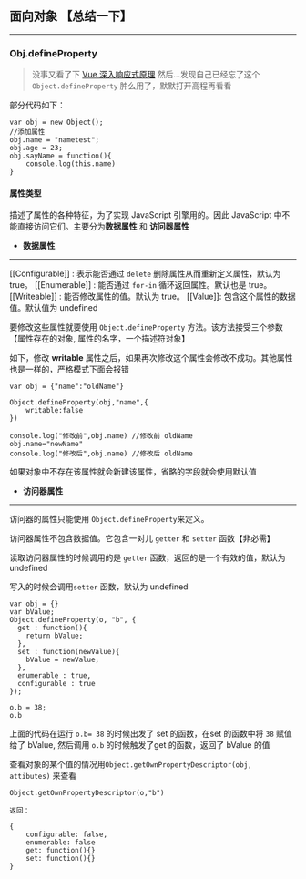 ## 面向对象 【总结一下】


----------


### Obj.defineProperty

> 没事又看了下 [Vue 深入响应式原理](https://cn.vuejs.org/v2/guide/reactivity.html)  然后...发现自己已经忘了这个 ``Object.defineProperty`` 肿么用了，默默打开高程再看看

部分代码如下：

```
var obj = new Object();
//添加属性
obj.name = "nametest";
obj.age = 23;
obj.sayName = function(){
	console.log(this.name)
}

```

#### 属性类型

描述了属性的各种特征，为了实现 JavaScript 引擎用的。因此 JavaScript 中不能直接访问它们。主要分为**数据属性** 和 **访问器属性**

* **数据属性**

-------------------------

[[Configurable]] : 表示能否通过 ``delete`` 删除属性从而重新定义属性，默认为 true。
[[Enumerable]] : 能否通过 ``for-in`` 循环返回属性。默认也是 true。
[[Writeable]] : 能否修改属性的值。默认为 true。
[[Value]]: 包含这个属性的数据值。默认值为 undefined

要修改这些属性就要使用 ``Object.defineProperty`` 方法。该方法接受三个参数【属性存在的对象, 属性的名字，一个描述符对象】

如下，修改 **writable** 属性之后，如果再次修改这个属性会修改不成功。其他属性也是一样的，严格模式下面会报错

```
var obj = {"name":"oldName"}

Object.defineProperty(obj,"name",{
    writable:false
})

console.log("修改前",obj.name) //修改前 oldName
obj.name="newName"
console.log("修改后",obj.name) //修改后 oldName
```
如果对象中不存在该属性就会新建该属性，省略的字段就会使用默认值

* **访问器属性**

-------------------------------

访问器的属性只能使用 ``Object.defineProperty``来定义。

访问器属性不包含数据值。它包含一对儿 ``getter`` 和 ``setter`` 函数【非必需】

读取访问器属性的时候调用的是 ``getter`` 函数，返回的是一个有效的值，默认为  undefined

写入的时候会调用``setter`` 函数，默认为 undefined

```
var obj = {}
var bValue;
Object.defineProperty(o, "b", {
  get : function(){
    return bValue;
  },
  set : function(newValue){
    bValue = newValue;
  },
  enumerable : true,
  configurable : true
});

o.b = 38;
o.b
```

上面的代码在运行 ``o.b= 38`` 的时候出发了 set 的函数，在set 的函数中将 ``38`` 赋值给了 bValue, 然后调用 ``o.b`` 的时候触发了get 的函数，返回了 bValue 的值

查看对象的某个值的情况用``Object.getOwnPropertyDescriptor(obj, attibutes)`` 来查看

```
Object.getOwnPropertyDescriptor(o,"b")

返回：

{
	configurable: false,
	enumerable: false
	get: function(){}
	set: function(){}
}
```










 


